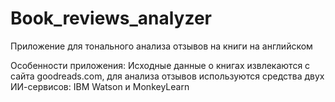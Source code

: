 # Book_reviews_analyzer
Приложение для тонального анализа отзывов на книги на английском


Особенности приложения:
Исходные данные о книгах извлекаются с сайта goodreads.com,
для анализа отзывов используются средства двух ИИ-сервисов: IBM Watson и MonkeyLearn 
